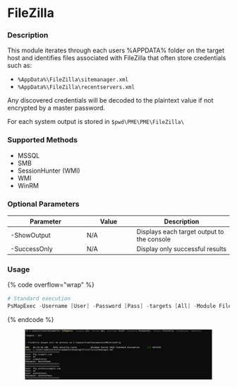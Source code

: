 # FileZilla

### Description

This module iterates through each users %APPDATA% folder on the target host and identifies files associated with FileZilla that often store credentials such as:

* `%AppData%\FileZilla\sitemanager.xml`&#x20;
* `%AppData%\FileZilla\recentservers.xml`

Any discovered credentials will be decoded to the plaintext value if not encrypted by a master password.

For each system output is stored in `$pwd\PME\PME\FileZilla\`

### **Supported Methods**

* MSSQL&#x20;
* SMB&#x20;
* SessionHunter (WMI)
* WMI&#x20;
* WinRM

### Optional Parameters

<table><thead><tr><th width="159">Parameter</th><th width="99.33333333333331">Value</th><th>Description</th></tr></thead><tbody><tr><td>-ShowOutput</td><td>N/A</td><td>Displays each target output to the console</td></tr><tr><td>-SuccessOnly</td><td>N/A</td><td>Display only successful results</td></tr></tbody></table>

### Usage

{% code overflow="wrap" %}
```powershell
# Standard execution
PsMapExec -Username [User] -Password [Pass] -targets [All] -Module FileZilla -Method [Method] -ShowOutput
```
{% endcode %}

<figure><img src="../../.gitbook/assets/image (2162).png" alt=""><figcaption></figcaption></figure>
